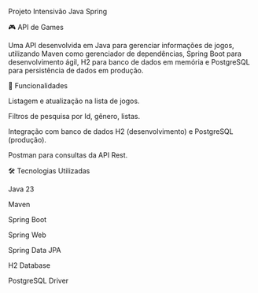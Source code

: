 Projeto Intensivão Java Spring


🎮 API de Games

Uma API desenvolvida em Java para gerenciar informações de jogos, utilizando Maven como gerenciador de dependências, Spring Boot para desenvolvimento ágil, H2 para banco de dados em memória e PostgreSQL para persistência de dados em produção.

📜 Funcionalidades

Listagem e atualização na lista de jogos.

Filtros de pesquisa por Id, gênero, listas.

Integração com banco de dados H2 (desenvolvimento) e PostgreSQL (produção).

Postman para consultas da API Rest.



🛠️ Tecnologias Utilizadas

Java 23

Maven

Spring Boot

Spring Web

Spring Data JPA

H2 Database

PostgreSQL Driver


